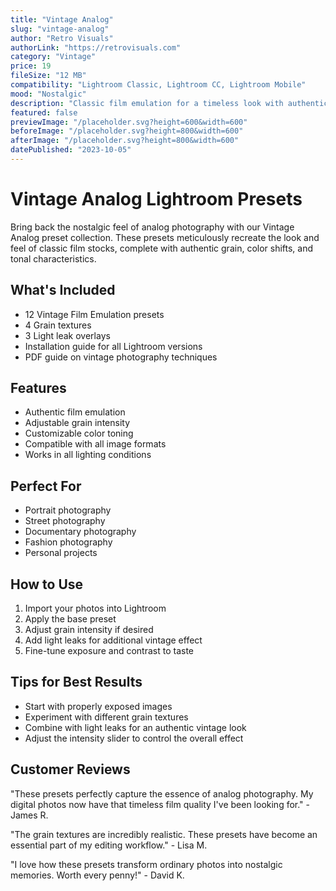 ```yaml
---
title: "Vintage Analog"
slug: "vintage-analog"
author: "Retro Visuals"
authorLink: "https://retrovisuals.com"
category: "Vintage"
price: 19
fileSize: "12 MB"
compatibility: "Lightroom Classic, Lightroom CC, Lightroom Mobile"
mood: "Nostalgic"
description: "Classic film emulation for a timeless look with authentic grain and color shifts."
featured: false
previewImage: "/placeholder.svg?height=600&width=600"
beforeImage: "/placeholder.svg?height=800&width=600"
afterImage: "/placeholder.svg?height=800&width=600"
datePublished: "2023-10-05"
---
```


# Vintage Analog Lightroom Presets

Bring back the nostalgic feel of analog photography with our Vintage Analog preset collection. These presets meticulously recreate the look and feel of classic film stocks, complete with authentic grain, color shifts, and tonal characteristics.

## What's Included

- 12 Vintage Film Emulation presets
- 4 Grain textures
- 3 Light leak overlays
- Installation guide for all Lightroom versions
- PDF guide on vintage photography techniques

## Features

- Authentic film emulation
- Adjustable grain intensity
- Customizable color toning
- Compatible with all image formats
- Works in all lighting conditions

## Perfect For

- Portrait photography
- Street photography
- Documentary photography
- Fashion photography
- Personal projects

## How to Use

1. Import your photos into Lightroom
2. Apply the base preset
3. Adjust grain intensity if desired
4. Add light leaks for additional vintage effect
5. Fine-tune exposure and contrast to taste

## Tips for Best Results

- Start with properly exposed images
- Experiment with different grain textures
- Combine with light leaks for an authentic vintage look
- Adjust the intensity slider to control the overall effect

## Customer Reviews

"These presets perfectly capture the essence of analog photography. My digital photos now have that timeless film quality I've been looking for." - James R.

"The grain textures are incredibly realistic. These presets have become an essential part of my editing workflow." - Lisa M.

"I love how these presets transform ordinary photos into nostalgic memories. Worth every penny!" - David K.
